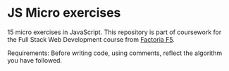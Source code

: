 # JS Micro exercises

15 micro exercises in JavaScript. This repository is part of coursework for the Full Stack Web Development course from [Factoria F5](https://factoriaf5.org).

Requirements: Before writing code, using comments, reflect the algorithm you have followed.
